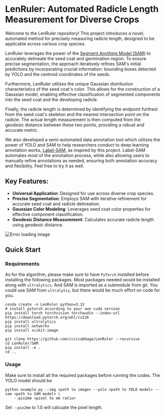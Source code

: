 # LenRuler: Automated Radicle Length Measurement for Diverse Crops

Welcome to the LenRuler repository! This project introduces a novel, automated method for precisely
measuring radicle length, designed to be applicable across various crop species.

LenRuler leverages the power of the
[Segment Anything Model (SAM)](https://github.com/facebookresearch/segment-anything) to accurately
delineate the seed coat and germination region. To ensure precise segmentation, the approach
iteratively refines SAM's initial predictions by incorporating crucial information: bounding boxes
detected by YOLO and the centroid coordinates of the seeds.

Furthermore, LenRuler utilizes the unique Gaussian distribution characteristics of the seed coat's
color. This allows for the construction of a Gaussian model, enabling effective classification of
segmented components into the seed coat and the developing radicle.

Finally, the radicle length is determined by identifying the endpoint furthest from the seed coat's
skeleton and the nearest intersection point on the radicle.  The actual length measurement is then
computed from the geodesic distance between these two points, providing a robust and accurate
metric.

We also developed a semi-automated data annotation tool which utilizes the power of YOLO and SAM to
help researchers conduct to deep learning annotation works,
[Label-SAM](https://github.com/cccccabbage/label-sam), as inspired by this project.
Label-SAM automates most of the annotation process, while also allowing users to manually refine
annotations as needed, ensuring both annotation accuracy and flexibility. Feel free to try it as
well.

## Key Features:

- **Universal Application**: Designed for use across diverse crop species.
- **Precise Segmentation**: Employs SAM with iterative refinement for accurate seed coat and radicle
delineation.
- **Gaussian Color Modeling**: Leverages seed coat color properties for effective component
classification.
- **Geodesic Distance Measurement**: Calculates accurate radicle length using geodesic distance.

![Error loading image](resource/demo.gif "The demo has been sped up.")


## Quick Start

### Requirements
As for the algorithm, please make sure to have `PyTorch` installed before installing the following
packages. Most packages needed would be installed along with `ultralytics`. And SAM is imported as a
submodule from git. You could use SAM from `ultralytis`, but there would be much effort on code for
you.
```
conda create -n LenRuler python=3.12
# install pytorch according to your own cuda version
pip install torch torchvision torchaudio --index-url https://download.pytorch.org/whl/cu126
pip install ultralytics
pip install networkx
pip install scikit-image

git clone https://github.com/cccccabbage/LenRuler --recursive
cd LenRuler/SAM
pip install -e .
cd ..
```

### Usage
Make sure to install all the required packages before running the codes. The YOLO model should be
```
python example.py --img <path to image> --yolo <path to YOLO model> --sam <path to SAM model> \
    --pix2mm <pixel to mm ratio>
```

Set `--pix2mm` to 1.0 will calcuate the pixel length.